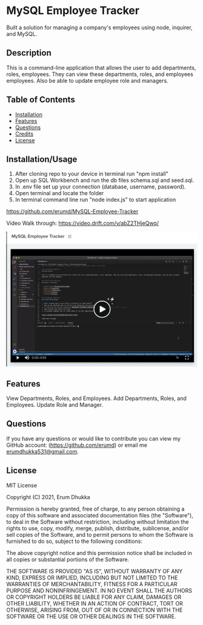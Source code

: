 # MySQL Employee Tracker

Built a solution for managing a company's employees using node, inquirer, and MySQL.

## Description

This is a command-line application that allows the user to add departments, roles, employees. They can view these departments, roles, and employees employees. Also be able to update employee role and managers.

## Table of Contents

- [Installation](#installation/usage)
- [Features](#features)
- [Questions](#questions)
- [Credits](#credits)
- [License](#license)

## Installation/Usage

1. After cloning repo to your device in terminal run "npm install"
2. Open up SQL Workbench and run the db files schema.sql and seed.sql.
3. In .env file set up your connection (database, username, password).
4. Open terminal and locate the folder
5. In terminal command line run "node index.js" to start application

https://github.com/erumd/MySQL-Employee-Tracker

Video Walk through: https://video.drift.com/v/abZ2THjeQwq/

![Screenshot](./image.jpg)

## Features

View Departments, Roles, and Employees.
Add Departments, Roles, and Employees.
Update Role and Manager.

## Questions

If you have any questions or would like to contribute you can view my GitHub account:
(https://github.com/erumd)
or email me erumdhukka531@gmail.com.

## License

MIT License

Copyright (C) 2021, Erum Dhukka

Permission is hereby granted, free of charge, to any person obtaining a copy
of this software and associated documentation files (the "Software"), to deal
in the Software without restriction, including without limitation the rights
to use, copy, modify, merge, publish, distribute, sublicense, and/or sell
copies of the Software, and to permit persons to whom the Software is
furnished to do so, subject to the following conditions:

The above copyright notice and this permission notice shall be included in all
copies or substantial portions of the Software.

THE SOFTWARE IS PROVIDED "AS IS", WITHOUT WARRANTY OF ANY KIND, EXPRESS OR
IMPLIED, INCLUDING BUT NOT LIMITED TO THE WARRANTIES OF MERCHANTABILITY,
FITNESS FOR A PARTICULAR PURPOSE AND NONINFRINGEMENT. IN NO EVENT SHALL THE
AUTHORS OR COPYRIGHT HOLDERS BE LIABLE FOR ANY CLAIM, DAMAGES OR OTHER
LIABILITY, WHETHER IN AN ACTION OF CONTRACT, TORT OR OTHERWISE, ARISING FROM,
OUT OF OR IN CONNECTION WITH THE SOFTWARE OR THE USE OR OTHER DEALINGS IN THE
SOFTWARE.
